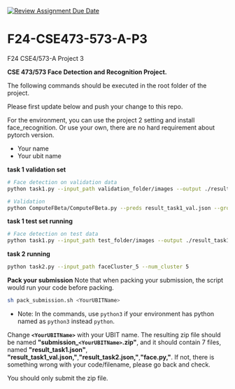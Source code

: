 [![Review Assignment Due Date](https://classroom.github.com/assets/deadline-readme-button-22041afd0340ce965d47ae6ef1cefeee28c7c493a6346c4f15d667ab976d596c.svg)](https://classroom.github.com/a/gZzXl8Av)
# F24-CSE473-573-A-P3

F24 CSE4/573-A Project 3

**CSE 473/573 Face Detection and Recognition Project.**

The following commands should be executed in the root folder of the project.

Please first update below and push your change to this repo.

For the environment, you can use the project 2 setting and install face_recognition. Or use your own, there are no hard requirement about pytorch version.

- Your name   
- Your ubit name

**task 1 validation set**

```bash
# Face detection on validation data
python task1.py --input_path validation_folder/images --output ./result_task1_val.json

# Validation
python ComputeFBeta/ComputeFBeta.py --preds result_task1_val.json --groundtruth validation_folder/ground-truth.json
```

**task 1 test set running**

```bash
# Face detection on test data
python task1.py --input_path test_folder/images --output ./result_task1.json
```

**task 2 running**

```bash
python task2.py --input_path faceCluster_5 --num_cluster 5
```


**Pack your submission**
Note that when packing your submission, the script would run your code before packing.

```bash
sh pack_submission.sh <YourUBITName>
```

* Note: In the commands, use `python3` if your environment has python named as `python3` instead `python`.

Change **`<YourUBITName>`** with your UBIT name.
The resulting zip file should be named **"submission\_`<YourUBITName>`.zip"**, and it should contain 7 files, named **"result\_task1.json"**, **"result\_task1\_val.json,"**,**"result\_task2.json,"**,**"face.py,"**. If not, there is something wrong with your code/filename, please go back and check.

You should only submit the zip file.

